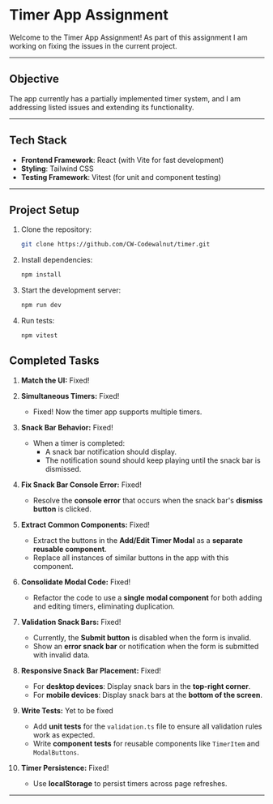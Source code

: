 # Timer App Assignment 

Welcome to the Timer App Assignment! As part of this assignment I am working on fixing the issues in the current project.

---

## **Objective**
The app currently has a partially implemented timer system, and I am addressing listed issues and extending its functionality.

---

## **Tech Stack**
- **Frontend Framework**: React (with Vite for fast development)
- **Styling**: Tailwind CSS
- **Testing Framework**: Vitest (for unit and component testing)

---

## **Project Setup**

1. Clone the repository:  
   ```bash
   git clone https://github.com/CW-Codewalnut/timer.git
   ```

2. Install dependencies:  
   ```bash
   npm install
   ```

3. Start the development server:  
   ```bash
   npm run dev
   ```

4. Run tests:  
   ```bash
   npm vitest
   ```


## **Completed Tasks**

   1. **Match the UI:** Fixed!
   
   2. **Simultaneous Timers:** Fixed!
      - Fixed! Now the timer app supports multiple timers.

   3. **Snack Bar Behavior:** Fixed!
      - When a timer is completed:
        - A snack bar notification should display.
        - The notification sound should keep playing until the snack bar is dismissed.

   4. **Fix Snack Bar Console Error:** Fixed!
      - Resolve the **console error** that occurs when the snack bar's **dismiss button** is clicked.

   5. **Extract Common Components:** Fixed!
      - Extract the buttons in the **Add/Edit Timer Modal** as a **separate reusable component**.
      - Replace all instances of similar buttons in the app with this component.

   6. **Consolidate Modal Code:** Fixed!
      - Refactor the code to use a **single modal component** for both adding and editing timers, eliminating duplication.

   7. **Validation Snack Bars:** Fixed!
      - Currently, the **Submit button** is disabled when the form is invalid.
      - Show an **error snack bar** or notification when the form is submitted with invalid data.

   8. **Responsive Snack Bar Placement:** Fixed!
      - For **desktop devices**: Display snack bars in the **top-right corner**.
      - For **mobile devices**: Display snack bars at the **bottom of the screen**.

   9. **Write Tests:** Yet to be fixed
      - Add **unit tests** for the `validation.ts` file to ensure all validation rules work as expected.
      - Write **component tests** for reusable components like `TimerItem` and `ModalButtons`.

   10. **Timer Persistence:** Fixed!
       - Use **localStorage** to persist timers across page refreshes.

---

